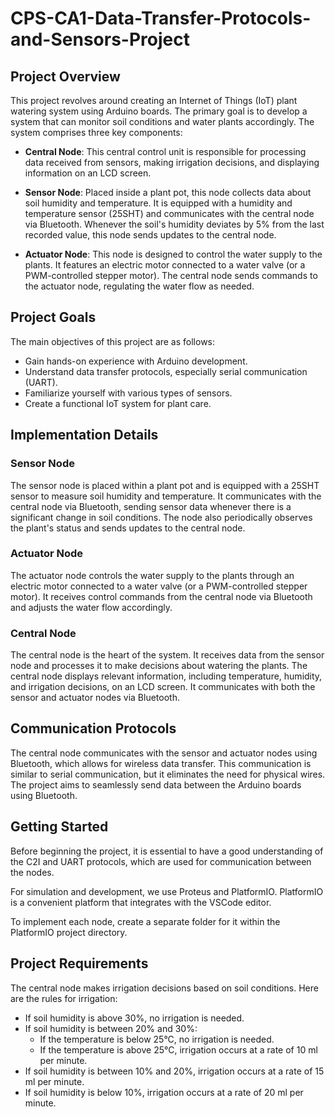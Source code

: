 # CPS-CA1-Data-Transfer-Protocols-and-Sensors-Project

## Project Overview

This project revolves around creating an Internet of Things (IoT) plant watering system using Arduino boards. The primary goal is to develop a system that can monitor soil conditions and water plants accordingly. The system comprises three key components:

- **Central Node**: This central control unit is responsible for processing data received from sensors, making irrigation decisions, and displaying information on an LCD screen.

- **Sensor Node**: Placed inside a plant pot, this node collects data about soil humidity and temperature. It is equipped with a humidity and temperature sensor (25SHT) and communicates with the central node via Bluetooth. Whenever the soil's humidity deviates by 5% from the last recorded value, this node sends updates to the central node.

- **Actuator Node**: This node is designed to control the water supply to the plants. It features an electric motor connected to a water valve (or a PWM-controlled stepper motor). The central node sends commands to the actuator node, regulating the water flow as needed.

## Project Goals

The main objectives of this project are as follows:

- Gain hands-on experience with Arduino development.
- Understand data transfer protocols, especially serial communication (UART).
- Familiarize yourself with various types of sensors.
- Create a functional IoT system for plant care.

## Implementation Details

### Sensor Node

The sensor node is placed within a plant pot and is equipped with a 25SHT sensor to measure soil humidity and temperature. It communicates with the central node via Bluetooth, sending sensor data whenever there is a significant change in soil conditions. The node also periodically observes the plant's status and sends updates to the central node.

### Actuator Node

The actuator node controls the water supply to the plants through an electric motor connected to a water valve (or a PWM-controlled stepper motor). It receives control commands from the central node via Bluetooth and adjusts the water flow accordingly.

### Central Node

The central node is the heart of the system. It receives data from the sensor node and processes it to make decisions about watering the plants. The central node displays relevant information, including temperature, humidity, and irrigation decisions, on an LCD screen. It communicates with both the sensor and actuator nodes via Bluetooth.

## Communication Protocols

The central node communicates with the sensor and actuator nodes using Bluetooth, which allows for wireless data transfer. This communication is similar to serial communication, but it eliminates the need for physical wires. The project aims to seamlessly send data between the Arduino boards using Bluetooth.

## Getting Started

Before beginning the project, it is essential to have a good understanding of the C2I and UART protocols, which are used for communication between the nodes.

For simulation and development, we use Proteus and PlatformIO. PlatformIO is a convenient platform that integrates with the VSCode editor.

To implement each node, create a separate folder for it within the PlatformIO project directory.

## Project Requirements

The central node makes irrigation decisions based on soil conditions. Here are the rules for irrigation:

- If soil humidity is above 30%, no irrigation is needed.
- If soil humidity is between 20% and 30%:
  - If the temperature is below 25°C, no irrigation is needed.
  - If the temperature is above 25°C, irrigation occurs at a rate of 10 ml per minute.
- If soil humidity is between 10% and 20%, irrigation occurs at a rate of 15 ml per minute.
- If soil humidity is below 10%, irrigation occurs at a rate of 20 ml per minute.
